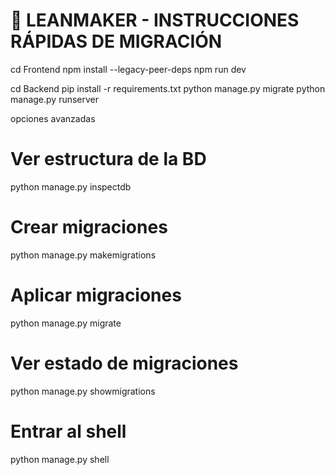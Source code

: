 # 🚀 LEANMAKER - INSTRUCCIONES RÁPIDAS DE MIGRACIÓN

cd Frontend
npm install --legacy-peer-deps
npm run dev

cd Backend
pip install -r requirements.txt
python manage.py migrate
python manage.py runserver



opciones avanzadas
# Ver estructura de la BD
python manage.py inspectdb

# Crear migraciones
python manage.py makemigrations

# Aplicar migraciones
python manage.py migrate

# Ver estado de migraciones
python manage.py showmigrations

# Entrar al shell
python manage.py shell



